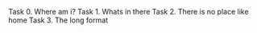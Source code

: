 Task 0. Where am i?
Task 1. Whats in there
Task 2. There is no place like home
Task 3. The long format
